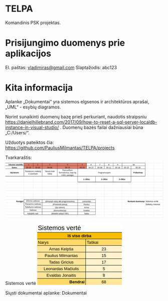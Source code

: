 # TELPA
Komandinis PSK projektas.

# Prisijungimo duomenys prie aplikacijos
El. paštas: vladimiras@gmail.com
Slaptažodis: abc123

# Kita informacija
Aplanke „Dokumentai“ yra sistemos elgsenos ir architektūros aprašai, „UML“ - esybių diagramos.

Norint sunaikinti duomenų bazę prieš perkuriant, naudotis straipsniu https://danielhillebrand.com/2017/09/how-to-reset-a-sql-server-localdb-instance-in-visual-studio/ . Duomenų bazės failai dažniausiai būna „C:/Users/<Naudotojas>“.

Užduotys pateiktos čia: https://github.com/PauliusMilmantas/TELPA/projects

Tvarkaraštis:
![alt text](https://raw.githubusercontent.com/PauliusMilmantas/TELPA/master/Dokumentai/Planas.png)

Sistemos vertė
![alt text](https://github.com/PauliusMilmantas/TELPA/blob/master/Dokumentai/SistemosVerte.png)

Siųsti dokumentai aplanke:
Dokumentai
